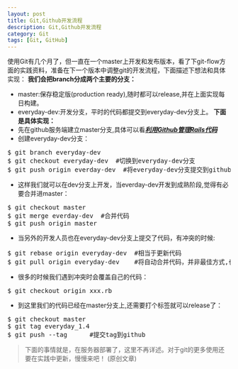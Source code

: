 ```yaml
---
layout: post
title: Git,Github开发流程
description: Git,Github开发流程
category: Git
tags: [Git, GitHub]
---
```

使用Git有几个月了，但一直在一个master上开发和发布版本，看了下git-flow方面的实践资料，准备在下一个版本中调整git的开发流程，下面描述下想法和具体实现：
**我们会把branch分成两个主要的分支：**
 - master:保存稳定版(production ready),随时都可以release,并在上面实现每日构建。
 - everyday-dev:开发分支，平时的代码都提交到everyday-dev分支上。
**下面是具体实现：**
 - 先在github服务端建立master分支,具体可以看[***利用Github管理Rails代码***][1]
 - 创建everyday-dev分支：
<pre>
$ git branch everyday-dev
$ git checkout everyday-dev  #切换到everyday-dev分支
$ git push origin everday-dev  #将everyday-dev分支提交到github
</pre>
 - 这样我们就可以在dev分支上开发，当everday-dev开发到成熟阶段,觉得有必要合并进master：
<pre>
$ git checkout master
$ git merge everday-dev  #合并代码
$ git push origin master
</pre>
 - 当另外的开发人员也在everyday-dev分支上提交了代码，有冲突的时候:
<pre>
$ git rebase origin everyday-dev  #相当于更新代码
$ git pull origin everyday-dev    #将自动合并代码，并非最佳方式,也可用:fetch/merge
</pre>
 - 很多的时候我们遇到冲突时会覆盖自己的代码：
<pre>
$ git checkout origin xxx.rb
</pre>
 - 到这里我们的代码已经在master分支上,还需要打个标签就可以release了：
<pre>
$ git checkout master
$ git tag everyday_1.4
$ git push --tag      #提交tag到github
</pre>

> 下面的事情就是，在服务器部署了，这里不再详述。对于git的更多使用还要在实践中更新，慢慢来吧！ (原创文章)

  [1]: http://tim.everyday-cn.com/zh/show_blog/github-rails "git"
